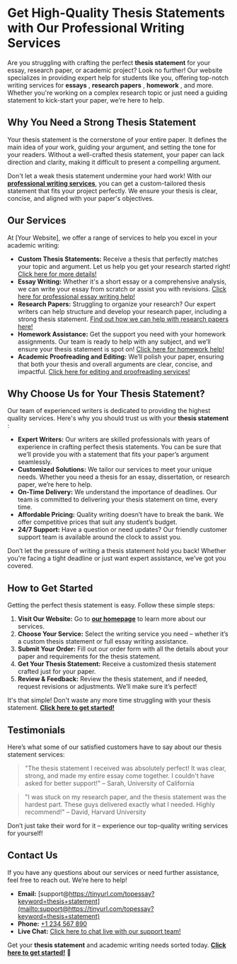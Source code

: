 # Get High-Quality Thesis Statements with Our Professional Writing Services

Are you struggling with crafting the perfect **thesis statement** for your essay, research paper, or academic project? Look no further! Our website specializes in providing expert help for students like you, offering top-notch writing services for **essays** , **research papers** , **homework** , and more. Whether you're working on a complex research topic or just need a guiding statement to kick-start your paper, we’re here to help.

## Why You Need a Strong Thesis Statement

Your thesis statement is the cornerstone of your entire paper. It defines the main idea of your work, guiding your argument, and setting the tone for your readers. Without a well-crafted thesis statement, your paper can lack direction and clarity, making it difficult to present a compelling argument.

Don't let a weak thesis statement undermine your hard work! With our [**professional writing services**](https://tinyurl.com/topessay?keyword=thesis+statement), you can get a custom-tailored thesis statement that fits your project perfectly. We ensure your thesis is clear, concise, and aligned with your paper's objectives.

## Our Services

At [Your Website], we offer a range of services to help you excel in your academic writing:

- **Custom Thesis Statements:** Receive a thesis that perfectly matches your topic and argument. Let us help you get your research started right! [Click here for more details!](https://tinyurl.com/topessay?keyword=thesis+statement)
- **Essay Writing:** Whether it's a short essay or a comprehensive analysis, we can write your essay from scratch or assist you with revisions. [Click here for professional essay writing help!](https://tinyurl.com/topessay?keyword=thesis+statement)
- **Research Papers:** Struggling to organize your research? Our expert writers can help structure and develop your research paper, including a strong thesis statement. [Find out how we can help with research papers here!](https://tinyurl.com/topessay?keyword=thesis+statement)
- **Homework Assistance:** Get the support you need with your homework assignments. Our team is ready to help with any subject, and we’ll ensure your thesis statement is spot on! [Click here for homework help!](https://tinyurl.com/topessay?keyword=thesis+statement)
- **Academic Proofreading and Editing:** We’ll polish your paper, ensuring that both your thesis and overall arguments are clear, concise, and impactful. [Click here for editing and proofreading services!](https://tinyurl.com/topessay?keyword=thesis+statement)

## Why Choose Us for Your Thesis Statement?

Our team of experienced writers is dedicated to providing the highest quality services. Here's why you should trust us with your **thesis statement** :

- **Expert Writers:** Our writers are skilled professionals with years of experience in crafting perfect thesis statements. You can be sure that we’ll provide you with a statement that fits your paper’s argument seamlessly.
- **Customized Solutions:** We tailor our services to meet your unique needs. Whether you need a thesis for an essay, dissertation, or research paper, we’re here to help.
- **On-Time Delivery:** We understand the importance of deadlines. Our team is committed to delivering your thesis statement on time, every time.
- **Affordable Pricing:** Quality writing doesn’t have to break the bank. We offer competitive prices that suit any student’s budget.
- **24/7 Support:** Have a question or need updates? Our friendly customer support team is available around the clock to assist you.

Don’t let the pressure of writing a thesis statement hold you back! Whether you're facing a tight deadline or just want expert assistance, we’ve got you covered.

## How to Get Started

Getting the perfect thesis statement is easy. Follow these simple steps:

1. **Visit Our Website:** Go to [**our homepage**](https://tinyurl.com/topessay?keyword=thesis+statement) to learn more about our services.
2. **Choose Your Service:** Select the writing service you need – whether it’s a custom thesis statement or full essay writing assistance.
3. **Submit Your Order:** Fill out our order form with all the details about your paper and requirements for the thesis statement.
4. **Get Your Thesis Statement:** Receive a customized thesis statement crafted just for your paper.
5. **Review & Feedback:** Review the thesis statement, and if needed, request revisions or adjustments. We’ll make sure it’s perfect!

It's that simple! Don't waste any more time struggling with your thesis statement. [**Click here to get started!**](https://tinyurl.com/topessay?keyword=thesis+statement)

## Testimonials

Here’s what some of our satisfied customers have to say about our thesis statement services:

> "The thesis statement I received was absolutely perfect! It was clear, strong, and made my entire essay come together. I couldn't have asked for better support!" – Sarah, University of California

> "I was stuck on my research paper, and the thesis statement was the hardest part. These guys delivered exactly what I needed. Highly recommend!" – David, Harvard University

Don’t just take their word for it – experience our top-quality writing services for yourself!

## Contact Us

If you have any questions about our services or need further assistance, feel free to reach out. We’re here to help!

- **Email:** [support@https://tinyurl.com/topessay?keyword=thesis+statement](mailto:support@https://tinyurl.com/topessay?keyword=thesis+statement)
- **Phone:** [+1 234 567 890](tel:+1234567890)
- **Live Chat:** [Click here to chat live with our support team!](https://tinyurl.com/topessay?keyword=thesis+statement)

Get your **thesis statement** and academic writing needs sorted today. [**Click here to get started!**](https://tinyurl.com/topessay?keyword=thesis+statement) 🚀
